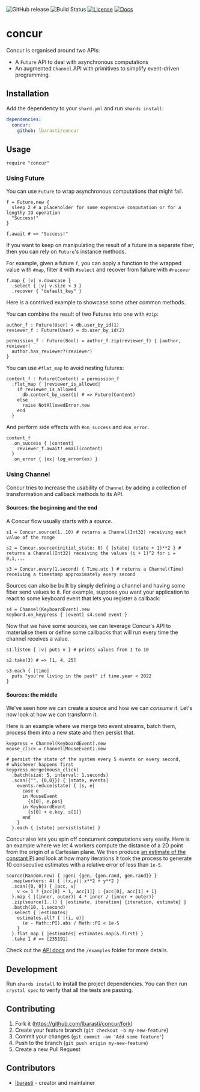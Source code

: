 ![GitHub release](https://img.shields.io/github/release/lbarasti/concur.svg)
![Build Status](https://github.com/lbarasti/concur/workflows/spec_and_docs/badge.svg)
[![License](https://img.shields.io/badge/license-MIT-blue.svg)](https://opensource.org/licenses/MIT)
[![Docs](https://img.shields.io/badge/docs-available-brightgreen.svg)](https://lbarasti.github.io/concur)

# concur

Concur is organised around two APIs:
* A `Future` API to deal with asynchronous computations
* An augmented `Channel` API with primitives to simplify event-driven programming.

## Installation

Add the dependency to your `shard.yml` and run `shards install`:

  ```yaml
  dependencies:
    concur:
      github: lbarasti/concur
  ```

## Usage

```crystal
require "concur"
```

### Using Future
You can use `Future` to wrap asynchronous computations that might fail.
```crystal
f = Future.new {
  sleep 2 # a placeholder for some expensive computation or for a lengthy IO operation
  "Success!"
}

f.await # => "Success!"
```
If you want to keep on manipulating the result of a future in a separate fiber, then you can rely on `Future`'s instance methods.

For example, given a future `f`, you can apply a function to the wrapped value with `#map`, filter it with `#select` and recover from failure with `#recover`

```crystal
f.map { |v| v.downcase }
  .select { |v| v.size < 3 }
  .recover { "default_key" }
```

Here is a contrived example to showcase some other common methods.

You can combine the result of two Futures into one with `#zip`:

```crystal
author_f : Future(User) = db.user_by_id(1)
reviewer_f : Future(User) = db.user_by_id(2)

permission_f : Future(Bool) = author_f.zip(reviewer_f) { |author, reviewer|
  author.has_reviewer?(reviewer) 
}
```

You can use `#flat_map` to avoid nesting futures:

```crystal
content_f : Future(Content) = permission_f
  .flat_map { |reviewer_is_allowed|
    if reviewer_is_allowed
      db.content_by_user(1) # => Future(Content)
    else
      raise NotAllowedError.new
    end
  }
```

And perform side effects with `#on_success` and `#on_error`.

```crystal
content_f
  .on_success { |content|
    reviewer_f.await!.email(content)
  }
  .on_error { |ex| log_error(ex) }
```

### Using Channel
Concur tries to increase the usability of `Channel` by adding a collection of transformation and callback methods to its API.

#### Sources: the beginning and the end
A Concur flow usually starts with a *source*.

```crystal
s1 = Concur.source(1..10) # returns a Channel(Int32) receiving each value of the range

s2 = Concur.source(initial_state: 0) { |state| (state + 1)**2 } # returns a Channel(Int32) receiving the values (i + 1)^2 for i = 0,1,...

s3 = Concur.every(1.second) { Time.utc } # returns a Channel(Time) receiving a timestamp approximately every second
```

Sources can also be built by simply defining a channel and having some fiber send values to it. For example, suppose you want your application to react to some keyboard event
that lets you register a callback:

```crystal
s4 = Channel(KeyboardEvent).new
keybord.on_keypress { |event| s4.send event }
```

Now that we have some sources, we can leverage Concur's API to materialise them or define some callbacks that will run every
time the channel receives a value.

```crystal
s1.listen { |v| puts v } # prints values from 1 to 10

s2.take(3) # => [1, 4, 25]

s3.each { |time|
  puts "you're living in the past" if time.year < 2022
}
```

#### Sources: the middle
We've seen how we can create a source and how we can *consume* it. Let's now look at how we can transform it.

Here is an example where we merge two event streams, batch them, process them into a new state and then persist that.

```crystal
keypress = Channel(KeyboardEvent).new
mouse_click = Channel(MouseEvent).new

# persist the state of the system every 5 events or every second,
# whichever happens first
keypress.merge(mouse_click)
  .batch(size: 5, interval: 1.seconds)
  .scan({"", {0,0}}) { |state, events|
    events.reduce(state) { |s, e|
      case e
      in MouseEvent
        {s[0], e.pos}
      in KeyboardEvent
        {s[0] + e.key, s[1]}
      end
    }
  }.each { |state| persist(state) }
```

Concur also lets you spin off concurrent computations very easily. Here is an example
where we let 4 workers compute the distance of a 2D point from the origin of a Cartesian plane.
We then produce [an estimate of the constant Pi](https://en.wikipedia.org/wiki/Approximations_of_%CF%80#Summing_a_circle's_area) and look at how many iterations it took the process
to generate 10 consecutive estimates with a relative error of less than `1e-5`.

```crystal
source(Random.new) { |gen| {gen, {gen.rand, gen.rand}} }
  .map(workers: 4) { |(x,y)| x**2 + y**2 }
  .scan({0, 0}) { |acc, v|
    v <= 1 ? {acc[0] + 1, acc[1]} : {acc[0], acc[1] + 1}
  }.map { |(inner, outer)| 4 * inner / (inner + outer)}
  .zip(source(1..)) { |estimate, iteration| {iteration, estimate} }
  .batch(10, 1.second)
  .select { |estimates|
    estimates.all? { |(i, e)|
      (e - Math::PI).abs / Math::PI < 1e-5
    }
  }.flat_map { |estimates| estimates.map(&.first) }
  .take 1 # => [235191]
```

Check out the [API docs](https://lbarasti.com/concur/) and the `/examples` folder for more details.

## Development

Run `shards install` to install the project dependencies. You can then run `crystal spec` to verify that all the tests are passing.

## Contributing

1. Fork it (<https://github.com/lbarasti/concur/fork>)
2. Create your feature branch (`git checkout -b my-new-feature`)
3. Commit your changes (`git commit -am 'Add some feature'`)
4. Push to the branch (`git push origin my-new-feature`)
5. Create a new Pull Request

## Contributors

- [lbarasti](https://github.com/lbarasti) - creator and maintainer
